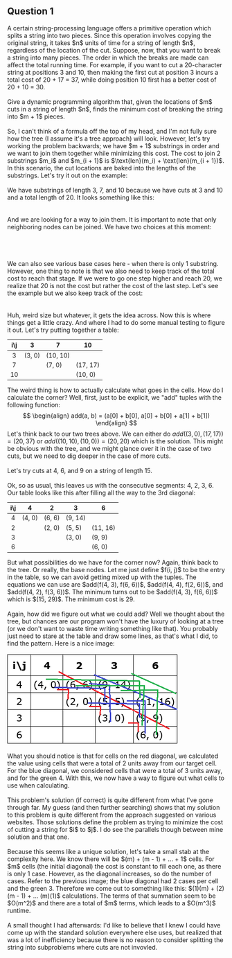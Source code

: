 <!-- markdownlint-disable MD041 -->
## Question 1

<p>
A certain string-processing language offers a primitive operation which splits a
string into two pieces. Since this operation involves copying the original string,
it takes $n$ units of time for a string of length $n$, regardless of the location
of the cut. Suppose, now, that you want to break a string into many pieces. The order
in which the breaks are made can affect the total running time. For example, if
you want to cut a 20-character string at positions 3 and 10, then making the first
cut at position 3 incurs a total cost of 20 + 17 = 37, while doing position 10 first
has a better cost of 20 + 10 = 30.
<br />
<br />
Give a dynamic programming algorithm that, given the locations of $m$ cuts in a string
of length $n$, finds the minimum cost of breaking the string into $m + 1$ pieces.
<br />
<br />
So, I can't think of a formula off the top of my head, and I'm not fully sure how
the tree (I assume it's a tree approach) will look. However, let's try working the
problem backwards; we have $m + 1$ substrings in order and we want to join them together
while minimizing this cost. The cost to join 2 substrings $m_i$ and $m_{i + 1}$ is
$\text{len}(m_i) + \text{len}(m_{i + 1})$. In this scenario, the cut locations are
baked into the lengths of the substrings. Let's try it out on the example:
<br />
<br />
We have substrings of length 3, 7, and 10 because we have cuts at 3 and 10 and a
total length of 20. It looks something like this:
<br />
<br />
<script type="text/tikz">
  \begin{tikzpicture}[nodes={draw, circle, minimum size=0.75cm}, ->]
    \node (a) {3};
    \node [right of = a] (b) {7};
    \node [right of = b] (c) {10};
  \end{tikzpicture}
</script>
<br />
And we are looking for a way to join them. It is important to note that only neighboring
nodes can be joined. We have two choices at this moment:
<br />
<br />
<script type="text/tikz">
  \begin{tikzpicture}[nodes={draw, circle, minimum size=0.75cm}, ->]
    \node {10}
      child{ node (a) {3} edge from parent node[left, draw=none] {}}
      child{ node (b) {7} edge from parent node[right, draw=none] {}};
    \node [right of = b] (c) {10};
  \end{tikzpicture}
</script>
<br />
<br />
<script type="text/tikz">
  \begin{tikzpicture}[nodes={draw, circle, minimum size=0.75cm}, ->]
    \node {17}
      child{ node (b) {7} edge from parent node[left, draw=none] {}}
      child{ node (c) {10} edge from parent node[right, draw=none] {}};
    \node [left of = b] (a) {3};
  \end{tikzpicture}
</script>
<br />
We can also see various base cases here - when there is only 1 substring. However,
one thing to note is that we also need to keep track of the total cost to reach that
stage. If we were to go one step higher and reach 20, we realize that 20 is not the
cost but rather the cost of the last step. Let's see the example but we also keep
track of the cost:
<br />
<br />
<script type="text/tikz">
  \begin{tikzpicture}[nodes={draw, circle, minimum size=0.75cm}, ->]
    \node {(20, 30)}
      child{node {(10, 10)}
        child{ node {(3, 0)} edge from parent node[left, draw=none] {}}
        child{ node {(7, 0)} edge from parent node[right, draw=none] {}}
        edge from parent node[left, draw=none] {}
      }
      child{node {(10, 0)} edge from parent node[right, draw=none] {}};
  \end{tikzpicture}
</script>
<br />
Huh, weird size but whatever, it gets the idea across. Now this is where things
get a little crazy. And where I had to do some manual testing to figure it out.
Let's try putting together a table:
</p>

|  i\j  | 3      | 7        | 10       |
| :---: | ------ | -------- | -------- |
|   3   | (3, 0) | (10, 10) |          |
|   7   |        | (7, 0)   | (17, 17) |
|  10   |        |          | (10, 0)  |

The weird thing is how to actually calculate what goes in the cells. How do I calculate
the corner? Well, first, just to be explicit, we "add" tuples with the following
function:
$$
\begin{align}
  add(a, b) = (a[0] + b[0], a[0] + b[0] + a[1] + b[1])
\end{align}
$$
Let's think back to our two trees above. We can either do
$add((3, 0), (17, 17)) = (20, 37)$ or $add((10, 10), (10, 0)) = (20, 20)$ which
is the solution. This might be obvious with the tree, and we might glance over it
in the case of two cuts, but we need to dig deeper in the case of more cuts.
<br />
<br />
Let's try cuts at 4, 6, and 9 on a string of length 15.
<br />
<br />
Ok, so as usual, this leaves us with the consecutive segments: 4, 2, 3, 6. Our
table looks like this after filling all the way to the 3rd diagonal:

|  i\j  | 4      | 2      | 3       | 6        |
| :---: | ------ | ------ | ------- | -------- |
|   4   | (4, 0) | (6, 6) | (9, 14) |          |
|   2   |        | (2, 0) | (5, 5)  | (11, 16) |
|   3   |        |        | (3, 0)  | (9, 9)   |
|   6   |        |        |         | (6, 0)   |

<p>
But what possibilities do we have for the corner now? Again, think back to the tree.
Or really, the base nodes. Let me just define $f(i, j)$ to be the entry in the table,
so we can avoid getting mixed up with the tuples. The equations we can use are
$add(f(4, 3), f(6, 6))$, $add(f(4, 4), f(2, 6))$, and $add(f(4, 2), f(3, 6))$. The
minimum turns out to be $add(f(4, 3), f(6, 6))$ which is $(15, 29)$. The minimum
cost is 29.
<br />
<br />
Again, how did we figure out what we could add? Well we thought about the tree, but
chances are our program won't have the luxury of looking at a tree (or we don't
want to waste time writing something like that). You probably just need to stare
at the table and draw some lines, as that's what I did, to find the pattern. Here
is a nice image:
<br />
<br />
<img src="/blobs/4/dptable.png" />
<br />
<br />
What you should notice is that for cells on the red diagonal, we calculated the value
using cells that were a total of 2 units away from our target cell. For the blue
diagonal, we considered cells that were a total of 3 units away, and for the green
4. With this, we now have a way to figure out what cells to use when calculating.
<br />
<br />
This problem's solution (if correct) is quite different from what I've gone through
far. My guess (and then further searching) shows that my solution to this problem
is quite different from the approach suggested on various websites. Those solutions
define the problem as trying to minimize the cost of cutting a string for $i$ to
$j$. I do see the parallels though between mine solution and that one.
<br />
<br />
Because this seems like a unique solution, let's take a small stab at the complexity
here. We know there will be $(m) + (m - 1) + ... + 1$ cells. For $m$ cells (the
initial diagonal) the cost is constant to fill each one, as there is only 1 case.
However, as the diagonal increases, so do the number of cases. Refer to the previous
image; the blue diagonal had 2 cases per cell and the green 3. Therefore we come
out to something like this: $(1)(m) + (2)(m - 1) + ... (m)(1)$ calculations. The
terms of that summation seem to be $O(m^2)$ and there are a total of $m$ terms, which
leads to a $O(m^3)$ runtime.
<br />
<br />
A small thought I had afterwards: I'd like to believe that I knew I could have come
up with the standard solution everywhere else uses, but realized that was a lot of
inefficiency because there is no reason to consider splitting the string into subproblems
where cuts are not invovled.
</p>
